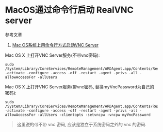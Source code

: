 # MacOS通过命令行启动 RealVNC server

参考文章

1. [Mac OS系统上用命令行方式启动VNC Server](https://blog.csdn.net/jollypigclub/article/details/48582203)

Mac OS X 上打开VNC Server服务(不带vnc密码):

```
sudo /System/Library/CoreServices/RemoteManagement/ARDAgent.app/Contents/Resources/kickstart -activate -configure -access -off -restart -agent -privs -all -allowAccessFor -allUsers
```

Mac OS X 上打开VNC Server服务(带vnc密码, 替换myVncPassword为自己的密码): 

```
sudo /System/Library/CoreServices/RemoteManagement/ARDAgent.app/Contents/Resources/kickstart -activate -configure -access -off -restart -agent -privs -all -allowAccessFor -allUsers -clientopts -setvncpw -vncpw myVncPassword
```

> 这里说的带不带 vnc 密码, 应该是独立于系统密码之外的 vnc 的密码.

